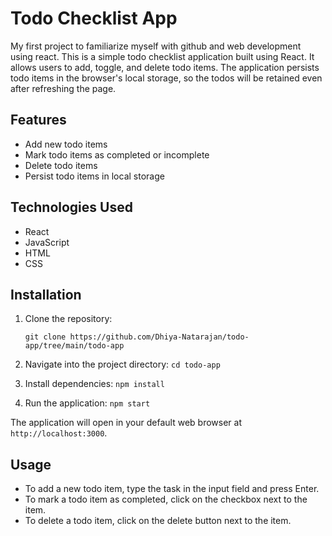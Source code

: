 # Todo Checklist App

My first project to familiarize myself with github and web development using react. This is a simple todo checklist application built using React. It allows users to add, toggle, and delete todo items. The application persists todo items in the browser's local storage, so the todos will be retained even after refreshing the page.

## Features

- Add new todo items
- Mark todo items as completed or incomplete
- Delete todo items
- Persist todo items in local storage

## Technologies Used

- React
- JavaScript
- HTML
- CSS

## Installation

1. Clone the repository:

   `git clone https://github.com/Dhiya-Natarajan/todo-app/tree/main/todo-app`


2. Navigate into the project directory:
   `cd todo-app`
   
4. Install dependencies:
   `npm install`
   
5. Run the application:
   `npm start`

   
The application will open in your default web browser at `http://localhost:3000`.

## Usage

- To add a new todo item, type the task in the input field and press Enter.
- To mark a todo item as completed, click on the checkbox next to the item.
- To delete a todo item, click on the delete button next to the item.








   


